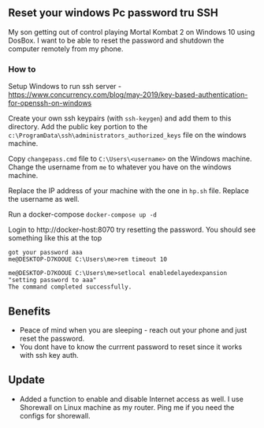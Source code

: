 ## Reset your windows Pc password tru SSH

My son getting out of control playing Mortal Kombat 2 on Windows 10 using DosBox. 
I want to be able to reset the password and shutdown the computer remotely from my phone.

### How to
Setup Windows to run ssh server - https://www.concurrency.com/blog/may-2019/key-based-authentication-for-openssh-on-windows

Create your own ssh keypairs (with `ssh-keygen`) and add them to this directory.
Add the public key portion to the `c:\ProgramData\ssh\administrators_authorized_keys` file on the windows machine.

Copy `changepass.cmd` file to `C:\Users\<username>` on the Windows machine. Change the username from `me` to whatever you have on the windows machine.

Replace the IP address of your machine with the one in `hp.sh` file. Replace the username as well.

Run a docker-compose
`docker-compose up -d`

Login to http://docker-host:8070 try resetting the password.
You should see something like this at the top
```
got your password aaa
me@DESKTOP-D7KOOUE C:\Users\me>rem timeout 10 

me@DESKTOP-D7KOOUE C:\Users\me>setlocal enabledelayedexpansion 
"setting password to aaa"
The command completed successfully.
```

## Benefits
- Peace of mind when you are sleeping - reach out your phone and just reset the password.
- You dont have to know the currrent password to reset since it works with ssh key auth.


## Update
- Added a function to enable and disable Internet access as well. I use Shorewall on Linux machine as my router. Ping me if you need the configs for shorewall.
